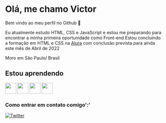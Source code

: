 
# Olá, me chamo Victor

Bem vindo ao meu perfil no Github &#128075;

Eu atualmente estudo HTML, CSS e JavaScript e estou me preparando para encontrar a minha primeira oportunidade como Front-end
Estou concluindo a formação em HTML e CSS na [Alura](https://www.alura.com.br/formacao-html-e-css) com conclusão prevista para ainda este mês de Abril de 2022

Moro em São Paulo/ Brasil

## Estou aprendendo

<img src="https://cdn.jsdelivr.net/gh/devicons/devicon/icons/html5/html5-plain-wordmark.svg" width="35px" height="35px"/> <img src="https://cdn.jsdelivr.net/gh/devicons/devicon/icons/css3/css3-plain-wordmark.svg" width="35px" height="35px"/> <img src="https://cdn.jsdelivr.net/gh/devicons/devicon/icons/javascript/javascript-plain.svg" width="35px" height="35px"/> <img src="https://cdn.jsdelivr.net/gh/devicons/devicon/icons/git/git-plain-wordmark.svg" width="35px" height="35px"/>

### Como entrar em contato comigo':'

[![Twitter](https://img.shields.io/twitter/url?style=social)](https://twitter.com/intent/tweet?text=Wow:&url=https%3A%2F%2Ftwitter.com%2Fvictormdsts)
